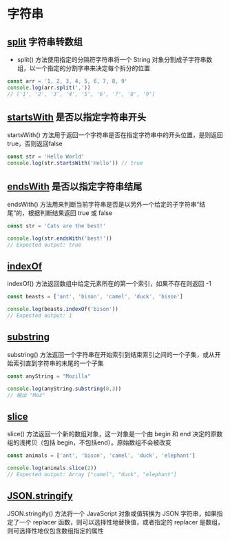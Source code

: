 # 字符串

## [split](https://developer.mozilla.org/zh-CN/docs/Web/JavaScript/Reference/Global_Objects/String/split) 字符串转数组
- split() 方法使用指定的分隔符字符串将一个 String 对象分割成子字符串数组，以一个指定的分割字串来决定每个拆分的位置
``` js
const arr = '1, 2, 3, 4, 5, 6, 7, 8, 9'
console.log(arr.split(','))
// ['1', '2', '3', '4', '5', '6', '7', '8', '9']
```

## [startsWith](https://developer.mozilla.org/zh-CN/docs/Web/JavaScript/Reference/Global_Objects/String/startsWith) 是否以指定字符串开头
startsWith() 方法用于返回一个字符串是否在指定字符串中的开头位置，是则返回true，否则返回false
``` js
const str = 'Hello World'
console.log(str.startsWith('Hello')) // true
```

## [endsWith](https://developer.mozilla.org/zh-CN/docs/Web/JavaScript/Reference/Global_Objects/String/endsWith) 是否以指定字符串结尾
endsWith() 方法用来判断当前字符串是否是以另外一个给定的子字符串“结尾”的，根据判断结果返回 true 或 false
``` js
const str = 'Cats are the best!'

console.log(str.endsWith('best!'))
// Expected output: true
```

## [indexOf](https://developer.mozilla.org/zh-CN/docs/Web/JavaScript/Reference/Global_Objects/Array/indexOf)
indexOf() 方法返回数组中给定元素所在的第一个索引，如果不存在则返回 -1
``` js
const beasts = ['ant', 'bison', 'camel', 'duck', 'bison']

console.log(beasts.indexOf('bison'))
// Expected output: 1
```

## [substring](https://developer.mozilla.org/zh-CN/docs/Web/JavaScript/Reference/Global_Objects/String/substring)
substring() 方法返回一个字符串在开始索引到结束索引之间的一个子集，或从开始索引直到字符串的末尾的一个子集
``` js
const anyString = "Mozilla"

console.log(anyString.substring(0,3))
// 输出 "Moz"
```

## [slice](https://developer.mozilla.org/zh-CN/docs/Web/JavaScript/Reference/Global_Objects/Array/slice)
slice() 方法返回一个新的数组对象，这一对象是一个由 begin 和 end 决定的原数组的浅拷贝（包括 begin，不包括end）。原始数组不会被改变
``` js
const animals = ['ant', 'bison', 'camel', 'duck', 'elephant']

console.log(animals.slice(2))
// Expected output: Array ["camel", "duck", "elephant"]
```

## [JSON.stringify](https://developer.mozilla.org/zh-CN/docs/Web/JavaScript/Reference/Global_Objects/JSON/stringify)
JSON.stringify() 方法将一个 JavaScript 对象或值转换为 JSON 字符串，如果指定了一个 replacer 函数，则可以选择性地替换值，或者指定的 replacer 是数组，则可选择性地仅包含数组指定的属性
